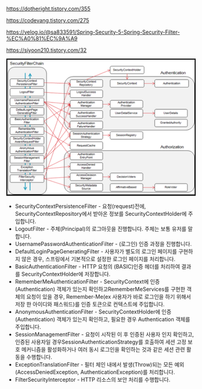 https://dotheright.tistory.com/355

https://codevang.tistory.com/275

https://velog.io/@sa833591/Spring-Security-5-Spring-Security-Filter-%EC%A0%81%EC%9A%A9

https://siyoon210.tistory.com/32

![image-20220309212514024](../images/image-20220309212514024.png)

- SecurityContextPersistenceFilter - 요청(request)전에, SecurityContextRepository에서 받아온 정보를 SecurityContextHolder에 주입합니다.
- LogoutFilter - 주체(Principal)의 로그아웃을 진행합니다. 주체는 보통 유저를 말합니다.
- UsernamePasswordAuthenticationFilter - (로그인) 인증 과정을 진행합니다.
- DefaultLoginPageGeneratingFilter - 사용자가 별도의 로그인 페이지를 구현하지 않은 경우, 스프링에서 기본적으로 설정한 로그인 페이지를 처리합니다.
- BasicAuthenticationFilter - HTTP 요청의 (BASIC)인증 헤더를 처리하여 결과를 SecurityContextHolder에 저장합니다.
- RememberMeAuthenticationFilter - SecurityContext에 인증(Authentication) 객체가 있는지 확인하고RememberMeServices를 구현한 객체의 요청이 있을 경우, Remember-Me(ex 사용자가 바로 로그인을 하기 위해서 저장 한 아이디와 패스워드)를 인증 토큰으로 컨텍스트에 주입합니다.
- AnonymousAuthenticationFilter - SecurityContextHolder에 인증(Authentication) 객체가 있는지 확인하고, 필요한 경우 Authentication 객체를 주입합니다.
- SessionManagementFilter - 요청이 시작된 이 후 인증된 사용자 인지 확인하고, 인증된 사용자일 경우SessionAuthenticationStrategy를 호출하여 세션 고정 보호 메커니즘을 활성화하거나 여러 동시 로그인을 확인하는 것과 같은 세션 관련 활동을 수행합니다.
- ExceptionTranslationFilter - 필터 체인 내에서 발생(Throw)되는 모든 예외(AccessDeniedException, AuthenticationException)를 처리합니다.
- FilterSecurityInterceptor - HTTP 리소스의 보안 처리를 수행합니다.

